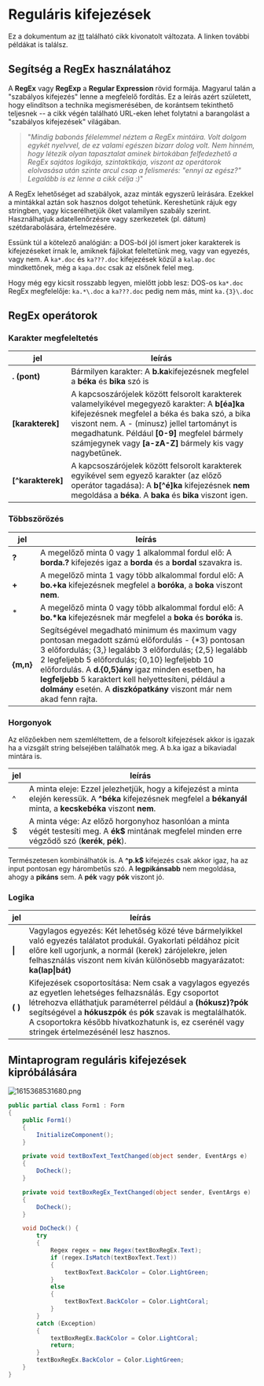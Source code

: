 # Reguláris kifejezések
Ez a dokumentum az [itt](http://vbence.web.elte.hu/regex_leiras.html) található cikk kivonatolt változata. A linken további példákat is találsz. 

## Segítség a RegEx használatához

A **RegEx** vagy **RegExp** a **Regular Expression** rövid formája. Magyarul talán a "szabályos kifejezés" lenne a megfelelő fordítás. Ez a leírás azért született, hogy elindítson a technika megismerésében, de korántsem tekinthető teljesnek -- a cikk végén található URL-eken lehet folytatni a barangolást a "szabályos kifejezések" világában.

> "*Mindig babonás félelemmel néztem a RegEx mintáira. Volt dolgom egykét nyelvvel, de ez valami egészen bizarr dolog volt. Nem hinném, hogy létezik olyan tapasztalat aminek birtokában felfedezhető a RegEx sajátos logikája, szintaktikája, viszont az operátorok elolvasása után szinte arcul csap a felismerés: "ennyi az egész?" Legalább is ez lenne a cikk célja :)*"

A RegEx lehetőséget ad szabályok, azaz minták egyszerű leírására. Ezekkel a mintákkal aztán sok hasznos dolgot tehetünk. Kereshetünk rájuk egy stringben, vagy kicserélhetjük őket valamilyen szabály szerint. Használhatjuk adatellenőrzésre vagy szerkezetek (pl. dátum) szétdarabolására, értelmezésére.

Essünk túl a kötelező analógián: a DOS-ból jól ismert joker karakterek is kifejezéseket írnak le, amiknek fájlokat feleltetünk meg, vagy van egyezés, vagy nem. A `ka*.doc` és `ka???.doc` kifejezések közül a `kalap.doc` mindkettőnek, még a `kapa.doc` csak az elsőnek felel meg.

Hogy még egy kicsit rosszabb legyen, mielőtt jobb lesz: DOS-os `ka*.doc` RegEx megfelelője: `ka.*\.doc` a `ka???.doc` pedig nem más, mint `ka.{3}\.doc`

## RegEx operátorok

### Karakter megfeleltetés
| jel|leírás 
|-|-
|**. (pont)**|Bármilyen karakter: A  **b.ka**kifejezésnek megfelel a  **béka**  és  **bika**  szó is
|**[karakterek]**|A kapcsoszárójelek között felsorolt karakterek valamelyikével megegyező karakter: A  **b[éa]ka**  kifejezésnek megfelel a béka és baka szó, a bika viszont nem. A - (minusz) jellel tartományt is megadhatunk. Például  **[0-9]**  megfelel bármely számjegynek vagy  **[a-zA-Z]** bármely kis vagy nagybetűnek.
|**[^karakterek]**| A kapcsoszárójelek között felsorolt karakterek egyikével sem egyező karakter (az előző operátor tagadása): A  **b[^é]ka**  kifejezésnek  **nem**  megoldása a  **béka**. A  **baka**  és  **bika**  viszont igen.

### Többszörözés
| jel|leírás 
|-|-
|**?**|A megelőző minta 0 vagy 1 alkalommal fordul elő: A  **borda.?**  kifejezés igaz a  **borda**  és a  **bordal**  szavakra is.
|**+**|A megelőző minta 1 vagy több alkalommal fordul elő: A  **bo.+ka**  kifejezésnek megfelel a  **boróka**, a  **boka**  viszont  **nem**.
|*|A megelőző minta 0 vagy több alkalommal fordul elő: A  **bo.\*ka**  kifejezésnek már megfelel a  **boka**  és  **boróka**  is.
|**{m,n}**|Segítségével megadható minimum és maximum vagy pontosan megadott számú előfordulás - {*3} pontosan 3 előfordulás; {3,} legalább 3 előfordulás; {2,5} legalább 2 legfeljebb 5 előfordulás; {0,10} legfeljebb 10 előfordulás. A **d.{0,5}ány** igaz minden esetben, ha **legfeljebb** 5 karaktert kell helyettesíteni, például a **dolmány** esetén. A **diszkópatkány** viszont már nem akad fenn rajta.

### Horgonyok

Az előzőekben nem szemléltettem, de a felsorolt kifejezések akkor is igazak ha a vizsgált string belsejében találhatók meg. A b.ka igaz a bikaviadal mintára is.

| jel|leírás 
|-|-
|^|A minta eleje: Ezzel jelezhetjük, hogy a kifejezést a minta elején keressük. A  **^béka**  kifejezésnek megfelel a  **békanyál**  minta, a  **kecskebéka**  viszont  **nem**.
|\$|A minta vége: Az előző horgonyhoz hasonlóan a minta végét testesíti meg. A  **ék$**  mintának megfelel minden erre végződő szó (**kerék**,  **pék**).

Természetesen kombinálhatók is. A  **^p.k$**  kifejezés csak akkor igaz, ha az input pontosan egy hárombetűs szó. A **legpikánsabb** nem megoldása, ahogy a **pikáns** sem. A  **pék**  vagy  **pók**  viszont jó.

### Logika

| jel|leírás 
|-|-
|**\|**|Vagylagos egyezés: Két lehetőség közé téve bármelyikkel való egyezés találatot produkál. Gyakorlati példához picit előre kell ugorjunk, a normál (kerek) zárójelekre, jelen felhasználás viszont nem kíván különösebb magyarázatot:  **ka(lap\|bát)**
|**( )**|Kifejezések csoportosítása: Nem csak a vagylagos egyezés az egyetlen lehetséges felhazsnálás. Egy csoportot létrehozva elláthatjuk paraméterrel például a  **(hókusz)?pók**  segítségével a  **hókuszpók**  és  **pók**  szavak is megtalálhatók. A csoportokra később hivatkozhatunk is, ez cserénél vagy stringek értelmezésénél lesz hasznos.

## Mintaprogram reguláris kifejezések kipróbálására

![1615368531680.png](1615368531680.png)

``` csharp
public partial class Form1 : Form
{
    public Form1()
    {
        InitializeComponent();
    }

    private void textBoxText_TextChanged(object sender, EventArgs e)
    {
        DoCheck();
    }

    private void textBoxRegEx_TextChanged(object sender, EventArgs e)
    {
        DoCheck();
    }

    void DoCheck() {
        try
        {
            Regex regex = new Regex(textBoxRegEx.Text);
            if (regex.IsMatch(textBoxText.Text))
            {
                textBoxText.BackColor = Color.LightGreen;
            }
            else
            {
                textBoxText.BackColor = Color.LightCoral;
            }
        }
        catch (Exception)
        {
            textBoxRegEx.BackColor = Color.LightCoral;
            return;
        }
        textBoxRegEx.BackColor = Color.LightGreen;          
    }
}
```
